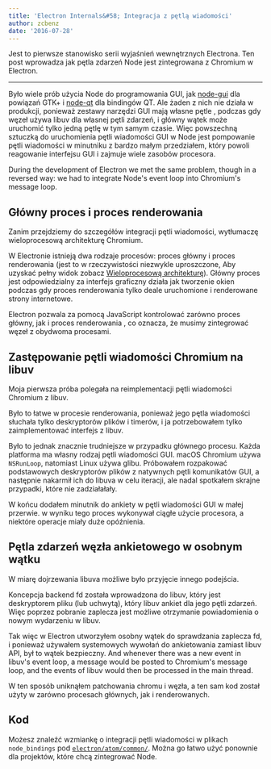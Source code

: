 ```yaml
---
title: 'Electron Internals&#58; Integracja z pętlą wiadomości'
author: zcbenz
date: '2016-07-28'
---
```


Jest to pierwsze stanowisko serii wyjaśnień wewnętrznych Electrona. Ten post wprowadza jak pętla zdarzeń Node jest zintegrowana z Chromium w Electron.

---

Było wiele prób użycia Node do programowania GUI, jak [node-gui](https://github.com/zcbenz/node-gui) dla powiązań GTK+ i [node-qt](https://github.com/arturadib/node-qt) dla bindingów QT. Ale żaden z nich nie działa w produkcji, ponieważ zestawy narzędzi GUI mają własne pętle , podczas gdy węzeł używa libuv dla własnej pętli zdarzeń, i główny wątek może uruchomić tylko jedną pętlę w tym samym czasie. Więc powszechną sztuczką do uruchomienia pętli wiadomości GUI w Node jest pompowanie pętli wiadomości w minutniku z bardzo małym przedziałem, który powoli reagowanie interfejsu GUI i zajmuje wiele zasobów procesora.

During the development of Electron we met the same problem, though in a reversed way: we had to integrate Node's event loop into Chromium's message loop.

## Główny proces i proces renderowania

Zanim przejdziemy do szczegółów integracji pętli wiadomości, wytłumaczę wieloprocesową architekturę Chromium.

W Electronie istnieją dwa rodzaje procesów: proces główny i proces renderowania (jest to w rzeczywistości niezwykle uproszczone, Aby uzyskać pełny widok zobacz [Wieloprocesową architekturę](http://dev.chromium.org/developers/design-documents/multi-process-architecture)). Główny proces jest odpowiedzialny za interfejs graficzny działa jak tworzenie okien podczas gdy proces renderowania tylko deale uruchomione i renderowane strony internetowe.

Electron pozwala za pomocą JavaScript kontrolować zarówno proces główny, jak i proces renderowania , co oznacza, że musimy zintegrować węzeł z obydwoma procesami.

## Zastępowanie pętli wiadomości Chromium na libuv

Moja pierwsza próba polegała na reimplementacji pętli wiadomości Chromium z libuv.

Było to łatwe w procesie renderowania, ponieważ jego pętla wiadomości słuchała tylko deskryptorów plików i timerów, i ja potrzebowałem tylko zaimplementować interfejs z libuv.

Było to jednak znacznie trudniejsze w przypadku głównego procesu. Każda platforma ma własny rodzaj pętli wiadomości GUI. macOS Chromium używa `NSRunLoop`, natomiast Linux używa glibu. Próbowałem rozpakować podstawowych deskryptorów plików z natywnych pętli komunikatów GUI, a następnie nakarmił ich do libuva w celu iteracji, ale nadal spotkałem skrajne przypadki, które nie zadziałałały.

W końcu dodałem minutnik do ankiety w pętli wiadomości GUI w małej przerwie. w wyniku tego proces wykonywał ciągłe użycie procesora, a niektóre operacje miały duże opóźnienia.

## Pętla zdarzeń węzła ankietowego w osobnym wątku

W miarę dojrzewania libuva możliwe było przyjęcie innego podejścia.

Koncepcja backend fd została wprowadzona do libuv, który jest deskryptorem pliku (lub uchwytą), który libuv ankiet dla jego pętli zdarzeń. Więc poprzez pobranie zaplecza jest możliwe otrzymanie powiadomienia o nowym wydarzeniu w libuv.

Tak więc w Electron utworzyłem osobny wątek do sprawdzania zaplecza fd, i ponieważ używałem systemowych wywołań do ankietowania zamiast libuv API, był to wątek bezpieczny. And whenever there was a new event in libuv's event loop, a message would be posted to Chromium's message loop, and the events of libuv would then be processed in the main thread.

W ten sposób uniknąłem patchowania chromu i węzła, a ten sam kod został użyty w zarówno procesach głównych, jak i renderowanych.

## Kod

Możesz znaleźć wzmiankę o integracji pętli wiadomości w plikach `node_bindings` pod [`electron/atom/common/`](https://github.com/electron/electron/tree/master/atom/common). Można go łatwo użyć ponownie dla projektów, które chcą zintegrować Node.

